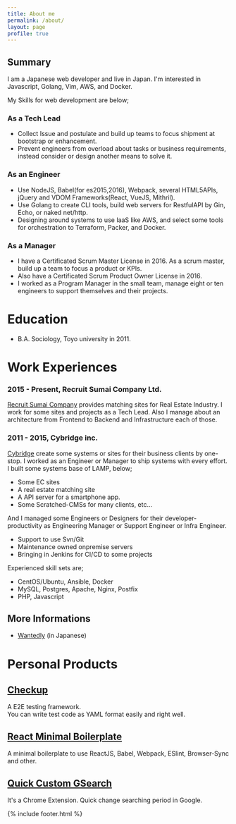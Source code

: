 ```yaml
---
title: About me
permalink: /about/
layout: page
profile: true
---
```


## Summary

I am a Japanese web developer and live in Japan.
I'm interested in Javascript, Golang, Vim, AWS, and Docker.

My Skills for web development are below;

### As a Tech Lead

- Collect Issue and postulate and build up teams to focus shipment at bootstrap or enhancement.
- Prevent engineers from overload about tasks or business requirements, instead consider or design another means to solve it.

### As an Engineer

- Use NodeJS, Babel(for es2015,2016), Webpack, several HTML5APIs, jQuery and VDOM Frameworks(React, VueJS, Mithril).
- Use Golang to create CLI tools, build web servers for RestfulAPI by Gin, Echo, or naked net/http.
- Designing around systems to use IaaS like AWS, and select some tools for orchestration to Terraform, Packer, and Docker.

### As a Manager

- I have a Certificated Scrum Master License in 2016. As a scrum master, build up a team to focus a product or KPIs.
- Also have a Certificated Scrum Product Owner License in 2016.
- I worked as a Program Manager in the small team, manage eight or ten engineers to support themselves and their projects.


# Education

- B.A. Sociology, Toyo university in 2011. 


# Work Experiences

### 2015 - Present, Recruit Sumai Company Ltd.
[Recruit Sumai Company](http://www.recruit-sumai.co.jp/) provides matching sites for Real Estate Industry.
I work for some sites and projects as a Tech Lead. Also I manage about an architecture from Frontend to Backend and Infrastructure each of those.

### 2011 - 2015, Cybridge inc.
[Cybridge](https://www.cybridge.jp/) create some systems or sites for their business clients by one-stop.
I worked as an Engineer or Manager to ship systems with every effort.
I built some systems base of LAMP, below;

- Some EC sites
- A real estate matching site 
- A API server for a smartphone app. 
- Some Scratched-CMSs for many clients, etc...

And I managed some Engineers or Designers for their developer-productivity as Engineering Manager or Support Engineer or Infra Engineer.

- Support to use Svn/Git
- Maintenance owned onpremise servers
- Bringing in Jenkins for CI/CD to some projects

Experienced skill sets are;

- CentOS/Ubuntu, Ansible, Docker
- MySQL, Postgres, Apache, Nginx, Postfix
- PHP, Javascript

## More Informations

- [Wantedly](https://www.wantedly.com/users/18446777) (in Japanese)
<!-- - ~~[Linkedin](https://www.linkedin.com/in/%E8%80%95%E5%A4%AA%E9%83%8E-%E5%90%89%E6%9D%BE-17813389) (in English)~~ -->

# Personal Products 

## [Checkup](https://github.com/ktrysmt/checkup)
A E2E testing framework.   
You can write test code as YAML format easily and right well.

## [React Minimal Boilerplate](https://github.com/ktrysmt/react-minimal-boilerplate) 
A minimal boilerplate to use ReactJS, Babel, Webpack, ESlint, Browser-Sync and other.

## [Quick Custom GSearch](https://github.com/ktrysmt/quick-custom-gsearch)
It's a Chrome Extension. Quick change searching period in Google. 

{% include footer.html %}
